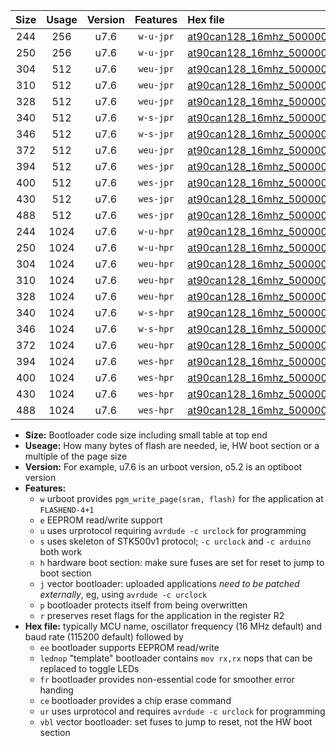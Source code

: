|Size|Usage|Version|Features|Hex file|
|:-:|:-:|:-:|:-:|:--|
|244|256|u7.6|`w-u-jpr`|[at90can128_16mhz_500000bps_ur_vbl.hex](https://raw.githubusercontent.com/stefanrueger/urboot/main//at90can128_16mhz_500000bps_ur_vbl.hex)|
|250|256|u7.6|`w-u-jpr`|[at90can128_16mhz_500000bps_lednop_ur_vbl.hex](https://raw.githubusercontent.com/stefanrueger/urboot/main//at90can128_16mhz_500000bps_lednop_ur_vbl.hex)|
|304|512|u7.6|`weu-jpr`|[at90can128_16mhz_500000bps_ee_ur_vbl.hex](https://raw.githubusercontent.com/stefanrueger/urboot/main//at90can128_16mhz_500000bps_ee_ur_vbl.hex)|
|310|512|u7.6|`weu-jpr`|[at90can128_16mhz_500000bps_ee_lednop_ur_vbl.hex](https://raw.githubusercontent.com/stefanrueger/urboot/main//at90can128_16mhz_500000bps_ee_lednop_ur_vbl.hex)|
|328|512|u7.6|`weu-jpr`|[at90can128_16mhz_500000bps_ee_lednop_fr_ur_vbl.hex](https://raw.githubusercontent.com/stefanrueger/urboot/main//at90can128_16mhz_500000bps_ee_lednop_fr_ur_vbl.hex)|
|340|512|u7.6|`w-s-jpr`|[at90can128_16mhz_500000bps_vbl.hex](https://raw.githubusercontent.com/stefanrueger/urboot/main//at90can128_16mhz_500000bps_vbl.hex)|
|346|512|u7.6|`w-s-jpr`|[at90can128_16mhz_500000bps_lednop_vbl.hex](https://raw.githubusercontent.com/stefanrueger/urboot/main//at90can128_16mhz_500000bps_lednop_vbl.hex)|
|372|512|u7.6|`weu-jpr`|[at90can128_16mhz_500000bps_ee_lednop_fr_ce_ur_vbl.hex](https://raw.githubusercontent.com/stefanrueger/urboot/main//at90can128_16mhz_500000bps_ee_lednop_fr_ce_ur_vbl.hex)|
|394|512|u7.6|`wes-jpr`|[at90can128_16mhz_500000bps_ee_vbl.hex](https://raw.githubusercontent.com/stefanrueger/urboot/main//at90can128_16mhz_500000bps_ee_vbl.hex)|
|400|512|u7.6|`wes-jpr`|[at90can128_16mhz_500000bps_ee_lednop_vbl.hex](https://raw.githubusercontent.com/stefanrueger/urboot/main//at90can128_16mhz_500000bps_ee_lednop_vbl.hex)|
|430|512|u7.6|`wes-jpr`|[at90can128_16mhz_500000bps_ee_lednop_fr_vbl.hex](https://raw.githubusercontent.com/stefanrueger/urboot/main//at90can128_16mhz_500000bps_ee_lednop_fr_vbl.hex)|
|488|512|u7.6|`wes-jpr`|[at90can128_16mhz_500000bps_ee_lednop_fr_ce_vbl.hex](https://raw.githubusercontent.com/stefanrueger/urboot/main//at90can128_16mhz_500000bps_ee_lednop_fr_ce_vbl.hex)|
|244|1024|u7.6|`w-u-hpr`|[at90can128_16mhz_500000bps_ur.hex](https://raw.githubusercontent.com/stefanrueger/urboot/main//at90can128_16mhz_500000bps_ur.hex)|
|250|1024|u7.6|`w-u-hpr`|[at90can128_16mhz_500000bps_lednop_ur.hex](https://raw.githubusercontent.com/stefanrueger/urboot/main//at90can128_16mhz_500000bps_lednop_ur.hex)|
|304|1024|u7.6|`weu-hpr`|[at90can128_16mhz_500000bps_ee_ur.hex](https://raw.githubusercontent.com/stefanrueger/urboot/main//at90can128_16mhz_500000bps_ee_ur.hex)|
|310|1024|u7.6|`weu-hpr`|[at90can128_16mhz_500000bps_ee_lednop_ur.hex](https://raw.githubusercontent.com/stefanrueger/urboot/main//at90can128_16mhz_500000bps_ee_lednop_ur.hex)|
|328|1024|u7.6|`weu-hpr`|[at90can128_16mhz_500000bps_ee_lednop_fr_ur.hex](https://raw.githubusercontent.com/stefanrueger/urboot/main//at90can128_16mhz_500000bps_ee_lednop_fr_ur.hex)|
|340|1024|u7.6|`w-s-hpr`|[at90can128_16mhz_500000bps.hex](https://raw.githubusercontent.com/stefanrueger/urboot/main//at90can128_16mhz_500000bps.hex)|
|346|1024|u7.6|`w-s-hpr`|[at90can128_16mhz_500000bps_lednop.hex](https://raw.githubusercontent.com/stefanrueger/urboot/main//at90can128_16mhz_500000bps_lednop.hex)|
|372|1024|u7.6|`weu-hpr`|[at90can128_16mhz_500000bps_ee_lednop_fr_ce_ur.hex](https://raw.githubusercontent.com/stefanrueger/urboot/main//at90can128_16mhz_500000bps_ee_lednop_fr_ce_ur.hex)|
|394|1024|u7.6|`wes-hpr`|[at90can128_16mhz_500000bps_ee.hex](https://raw.githubusercontent.com/stefanrueger/urboot/main//at90can128_16mhz_500000bps_ee.hex)|
|400|1024|u7.6|`wes-hpr`|[at90can128_16mhz_500000bps_ee_lednop.hex](https://raw.githubusercontent.com/stefanrueger/urboot/main//at90can128_16mhz_500000bps_ee_lednop.hex)|
|430|1024|u7.6|`wes-hpr`|[at90can128_16mhz_500000bps_ee_lednop_fr.hex](https://raw.githubusercontent.com/stefanrueger/urboot/main//at90can128_16mhz_500000bps_ee_lednop_fr.hex)|
|488|1024|u7.6|`wes-hpr`|[at90can128_16mhz_500000bps_ee_lednop_fr_ce.hex](https://raw.githubusercontent.com/stefanrueger/urboot/main//at90can128_16mhz_500000bps_ee_lednop_fr_ce.hex)|

- **Size:** Bootloader code size including small table at top end
- **Useage:** How many bytes of flash are needed, ie, HW boot section or a multiple of the page size
- **Version:** For example, u7.6 is an urboot version, o5.2 is an optiboot version
- **Features:**
  + `w` urboot provides `pgm_write_page(sram, flash)` for the application at `FLASHEND-4+1`
  + `e` EEPROM read/write support
  + `u` uses urprotocol requiring `avrdude -c urclock` for programming
  + `s` uses skeleton of STK500v1 protocol; `-c urclock` and `-c arduino` both work
  + `h` hardware boot section: make sure fuses are set for reset to jump to boot section
  + `j` vector bootloader: uploaded applications *need to be patched externally*, eg, using `avrdude -c urclock`
  + `p` bootloader protects itself from being overwritten
  + `r` preserves reset flags for the application in the register R2
- **Hex file:** typically MCU name, oscillator frequency (16 MHz default) and baud rate (115200 default) followed by
  + `ee` bootloader supports EEPROM read/write
  + `lednop` "template" bootloader contains `mov rx,rx` nops that can be replaced to toggle LEDs
  + `fr` bootloader provides non-essential code for smoother error handing
  + `ce` bootloader provides a chip erase command
  + `ur` uses urprotocol and requires `avrdude -c urclock` for programming
  + `vbl` vector bootloader: set fuses to jump to reset, not the HW boot section

